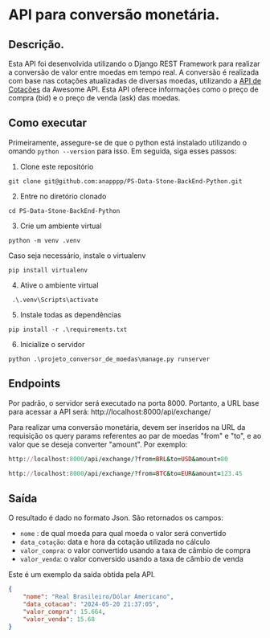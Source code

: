 # API para conversão monetária.

## Descrição.

Esta API foi desenvolvida utilizando o Django REST Framework para realizar a conversão de valor entre moedas em tempo real. A conversão é realizada com base nas cotações atualizadas de diversas moedas, utilizando a [API de  Cotações](https://docs.awesomeapi.com.br/api-de-moedas) da Awesome API. Esta API oferece informações como o preço de compra (bid) e o preço de venda (ask) das moedas.


## Como executar

Primeiramente, assegure-se de que o python está instalado utilizando o omando `python --version` para isso. Em seguida, siga esses passos:

1. Clone este repositório
```
git clone git@github.com:anapppp/PS-Data-Stone-BackEnd-Python.git
```

2. Entre no diretório clonado
```
cd PS-Data-Stone-BackEnd-Python
```

3. Crie um ambiente virtual

```
python -m venv .venv
```

Caso seja necessário, instale o virtualenv

```
pip install virtualenv
```


4. Ative o ambiente virtual

```
 .\.venv\Scripts\activate
```

5. Instale todas as dependências

```
pip install -r .\requirements.txt
```

6. Inicialize o servidor
```
python .\projeto_conversor_de_moedas\manage.py runserver
```

## Endpoints

Por padrão, o servidor será executado na porta 8000. Portanto, a URL base para acessar a API será: http://localhost:8000/api/exchange/

Para realizar uma conversão monetária, devem ser inseridos na URL da requisição os query params referentes ao par de moedas "from" e "to", e ao valor que se deseja converter "amount". Por exemplo:

```ruby
http://localhost:8000/api/exchange/?from=BRL&to=USD&amount=80
```
```ruby
http://localhost:8000/api/exchange/?from=BTC&to=EUR&amount=123.45
```

## Saída

O resultado é dado no formato Json. São retornados os campos: 
- `nome` :  de qual moeda para qual moeda o valor será convertido
- `data_cotação`: data e hora da cotação utilizada no cálculo
- `valor_compra`: o valor convertido usando a taxa de câmbio de compra
- `valor_venda`: o valor conversido usando a taxa de câmbio de venda

Este é um exemplo da saida obtida pela API.


```json
{
    "nome": "Real Brasileiro/Dólar Americano",
    "data_cotacao": "2024-05-20 21:37:05",
    "valor_compra": 15.664,
    "valor_venda": 15.68
}
```